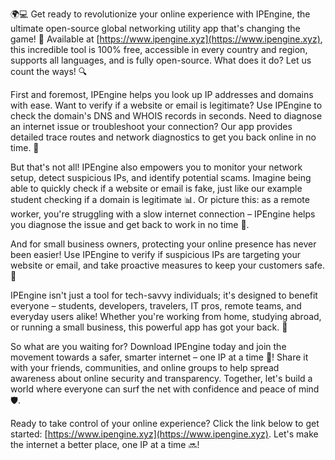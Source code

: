 🌍💻 Get ready to revolutionize your online experience with IPEngine, the ultimate open-source global networking utility app that's changing the game! 🚀 Available at [https://www.ipengine.xyz](https://www.ipengine.xyz), this incredible tool is 100% free, accessible in every country and region, supports all languages, and is fully open-source. What does it do? Let us count the ways! 🔍

First and foremost, IPEngine helps you look up IP addresses and domains with ease. Want to verify if a website or email is legitimate? Use IPEngine to check the domain's DNS and WHOIS records in seconds. Need to diagnose an internet issue or troubleshoot your connection? Our app provides detailed trace routes and network diagnostics to get you back online in no time. 📡

But that's not all! IPEngine also empowers you to monitor your network setup, detect suspicious IPs, and identify potential scams. Imagine being able to quickly check if a website or email is fake, just like our example student checking if a domain is legitimate 📊. Or picture this: as a remote worker, you're struggling with a slow internet connection – IPEngine helps you diagnose the issue and get back to work in no time 🔧.

And for small business owners, protecting your online presence has never been easier! Use IPEngine to verify if suspicious IPs are targeting your website or email, and take proactive measures to keep your customers safe. 💪

IPEngine isn't just a tool for tech-savvy individuals; it's designed to benefit everyone – students, developers, travelers, IT pros, remote teams, and everyday users alike! Whether you're working from home, studying abroad, or running a small business, this powerful app has got your back. 🌟

So what are you waiting for? Download IPEngine today and join the movement towards a safer, smarter internet – one IP at a time 🔴! Share it with your friends, communities, and online groups to help spread awareness about online security and transparency. Together, let's build a world where everyone can surf the net with confidence and peace of mind 🛡️.

Ready to take control of your online experience? Click the link below to get started: [https://www.ipengine.xyz](https://www.ipengine.xyz). Let's make the internet a better place, one IP at a time 🔜!
